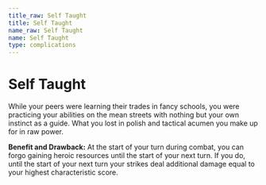```yaml
---
title_raw: Self Taught
title: Self Taught
name_raw: Self Taught
name: Self Taught
type: complications
---
```


# Self Taught

While your peers were learning their trades in fancy schools, you were practicing your abilities on the mean streets with nothing but your own instinct as a guide. What you lost in polish and tactical acumen you make up for in raw power.

**Benefit and Drawback:** At the start of your turn during combat, you can forgo gaining heroic resources until the start of your next turn. If you do, until the start of your next turn your strikes deal additional damage equal to your highest characteristic score.
